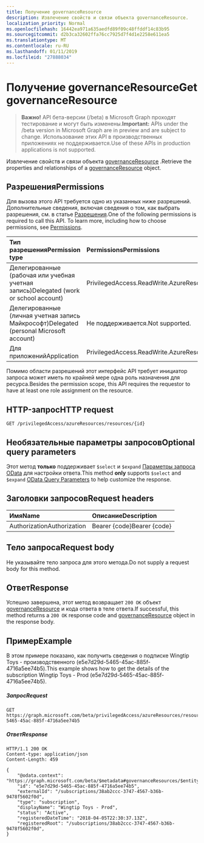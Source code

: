 ```yaml
---
title: Получение governanceResource
description: Извлечение свойств и связи объекта governanceResource.
localization_priority: Normal
ms.openlocfilehash: 16442ea971a635aedfd89f09c48ffddf14c83b95
ms.sourcegitcommit: d2b3ca32602ffa76cc7925d7f4d1e2258e611ea5
ms.translationtype: MT
ms.contentlocale: ru-RU
ms.lasthandoff: 01/11/2019
ms.locfileid: "27888034"
---
```

# <a name="get-governanceresource"></a><span data-ttu-id="ed676-103">Получение governanceResource</span><span class="sxs-lookup"><span data-stu-id="ed676-103">Get governanceResource</span></span>

> <span data-ttu-id="ed676-104">**Важно!** API бета-версии (/beta) в Microsoft Graph проходят тестирование и могут быть изменены.</span><span class="sxs-lookup"><span data-stu-id="ed676-104">**Important:** APIs under the /beta version in Microsoft Graph are in preview and are subject to change.</span></span> <span data-ttu-id="ed676-105">Использование этих API в производственных приложениях не поддерживается.</span><span class="sxs-lookup"><span data-stu-id="ed676-105">Use of these APIs in production applications is not supported.</span></span>

<span data-ttu-id="ed676-106">Извлечение свойств и связи объекта [governanceResource](../resources/governanceresource.md) .</span><span class="sxs-lookup"><span data-stu-id="ed676-106">Retrieve the properties and relationships of a [governanceResource](../resources/governanceresource.md) object.</span></span>

## <a name="permissions"></a><span data-ttu-id="ed676-107">Разрешения</span><span class="sxs-lookup"><span data-stu-id="ed676-107">Permissions</span></span>
<span data-ttu-id="ed676-p102">Для вызова этого API требуется одно из указанных ниже разрешений. Дополнительные сведения, включая сведения о том, как выбрать разрешения, см. в статье [Разрешения](/graph/permissions-reference).</span><span class="sxs-lookup"><span data-stu-id="ed676-p102">One of the following permissions is required to call this API. To learn more, including how to choose permissions, see [Permissions](/graph/permissions-reference).</span></span>

|<span data-ttu-id="ed676-110">Тип разрешения</span><span class="sxs-lookup"><span data-stu-id="ed676-110">Permission type</span></span>      | <span data-ttu-id="ed676-111">Permissions</span><span class="sxs-lookup"><span data-stu-id="ed676-111">Permissions</span></span>              |
|:--------------------|:---------------------------------------------------------|
|<span data-ttu-id="ed676-112">Делегированные (рабочая или учебная учетная запись)</span><span class="sxs-lookup"><span data-stu-id="ed676-112">Delegated (work or school account)</span></span> | <span data-ttu-id="ed676-113">PrivilegedAccess.ReadWrite.AzureResources</span><span class="sxs-lookup"><span data-stu-id="ed676-113">PrivilegedAccess.ReadWrite.AzureResources</span></span>  |
|<span data-ttu-id="ed676-114">Делегированные (личная учетная запись Майкрософт)</span><span class="sxs-lookup"><span data-stu-id="ed676-114">Delegated (personal Microsoft account)</span></span> | <span data-ttu-id="ed676-115">Не поддерживается.</span><span class="sxs-lookup"><span data-stu-id="ed676-115">Not supported.</span></span>    |
|<span data-ttu-id="ed676-116">Для приложений</span><span class="sxs-lookup"><span data-stu-id="ed676-116">Application</span></span> | <span data-ttu-id="ed676-117">PrivilegedAccess.ReadWrite.AzureResources</span><span class="sxs-lookup"><span data-stu-id="ed676-117">PrivilegedAccess.ReadWrite.AzureResources</span></span> |

<span data-ttu-id="ed676-118">Помимо области разрешений этот интерфейс API требует инициатор запроса может иметь по крайней мере одна роль назначения для ресурса.</span><span class="sxs-lookup"><span data-stu-id="ed676-118">Besides the permission scope, this API requires the requestor to have at least one role assignment on the resource.</span></span>

## <a name="http-request"></a><span data-ttu-id="ed676-119">HTTP-запрос</span><span class="sxs-lookup"><span data-stu-id="ed676-119">HTTP request</span></span>
<!-- { "blockType": "ignored" } -->
```http
GET /privilegedAccess/azureResources/resources/{id}
```

## <a name="optional-query-parameters"></a><span data-ttu-id="ed676-120">Необязательные параметры запросов</span><span class="sxs-lookup"><span data-stu-id="ed676-120">Optional query parameters</span></span>
<span data-ttu-id="ed676-121">Этот метод **только** поддерживает `$select` и `$expand` [Параметры запроса OData](/graph/query-parameters) для настройки ответа.</span><span class="sxs-lookup"><span data-stu-id="ed676-121">This method **only** supports  `$select` and `$expand` [OData Query Parameters](/graph/query-parameters) to help customize the response.</span></span>

## <a name="request-headers"></a><span data-ttu-id="ed676-122">Заголовки запросов</span><span class="sxs-lookup"><span data-stu-id="ed676-122">Request headers</span></span>
| <span data-ttu-id="ed676-123">Имя</span><span class="sxs-lookup"><span data-stu-id="ed676-123">Name</span></span>      |<span data-ttu-id="ed676-124">Описание</span><span class="sxs-lookup"><span data-stu-id="ed676-124">Description</span></span>|
|:----------|:----------|
| <span data-ttu-id="ed676-125">Authorization</span><span class="sxs-lookup"><span data-stu-id="ed676-125">Authorization</span></span>  | <span data-ttu-id="ed676-126">Bearer {code}</span><span class="sxs-lookup"><span data-stu-id="ed676-126">Bearer {code}</span></span>|

## <a name="request-body"></a><span data-ttu-id="ed676-127">Тело запроса</span><span class="sxs-lookup"><span data-stu-id="ed676-127">Request body</span></span>
<span data-ttu-id="ed676-128">Не указывайте тело запроса для этого метода.</span><span class="sxs-lookup"><span data-stu-id="ed676-128">Do not supply a request body for this method.</span></span>
## <a name="response"></a><span data-ttu-id="ed676-129">Ответ</span><span class="sxs-lookup"><span data-stu-id="ed676-129">Response</span></span>
<span data-ttu-id="ed676-130">Успешно завершена, этот метод возвращает `200 OK` объект [governanceResource](../resources/governanceresource.md) и кода ответа в теле ответа.</span><span class="sxs-lookup"><span data-stu-id="ed676-130">If successful, this method returns a `200 OK` response code and [governanceResource](../resources/governanceresource.md) object in the response body.</span></span>

## <a name="example"></a><span data-ttu-id="ed676-131">Пример</span><span class="sxs-lookup"><span data-stu-id="ed676-131">Example</span></span>
<span data-ttu-id="ed676-132">В этом примере показано, как получить сведения о подписке Wingtip Toys - производственного (e5e7d29d-5465-45ac-885f-4716a5ee74b5).</span><span class="sxs-lookup"><span data-stu-id="ed676-132">This example shows how to get the details of the subscription Wingtip Toys - Prod (e5e7d29d-5465-45ac-885f-4716a5ee74b5).</span></span>
<!-- {
  "blockType": "request",
  "name": "get_governanceresource"
}-->
##### <a name="request"></a><span data-ttu-id="ed676-133">Запрос</span><span class="sxs-lookup"><span data-stu-id="ed676-133">Request</span></span>
```http
GET https://graph.microsoft.com/beta/privilegedAccess/azureResources/resources/e5e7d29d-5465-45ac-885f-4716a5ee74b5
```
##### <a name="response"></a><span data-ttu-id="ed676-134">Ответ</span><span class="sxs-lookup"><span data-stu-id="ed676-134">Response</span></span>
<!-- {
  "blockType": "response",
  "truncated": false,
  "@odata.type": "microsoft.graph.governanceResource"
} -->
```http
HTTP/1.1 200 OK
Content-type: application/json
Content-Length: 459

{
    "@odata.context": "https://graph.microsoft.com/beta/$metadata#governanceResources/$entity",
    "id": "e5e7d29d-5465-45ac-885f-4716a5ee74b5",
    "externalId": "/subscriptions/38ab2ccc-3747-4567-b36b-9478f5602f0d",
    "type": "subscription",
    "displayName": "Wingtip Toys - Prod",
    "status": "Active",
    "registeredDateTime": "2018-04-05T22:30:37.13Z",
    "registeredRoot": "/subscriptions/38ab2ccc-3747-4567-b36b-9478f5602f0d",    
}
```

<!-- uuid: 8fcb5dbc-d5aa-4681-8e31-b001d5168d79
2015-10-25 14:57:30 UTC -->
<!-- {
  "type": "#page.annotation",
  "description": "Get governanceResource",
  "keywords": "",
  "section": "documentation",
  "tocPath": ""
}-->
